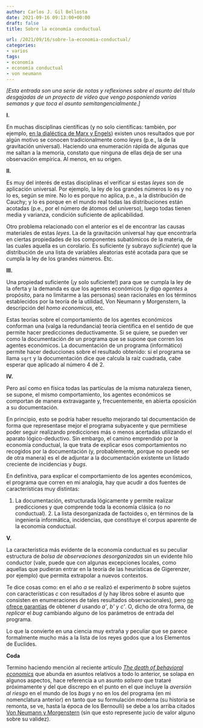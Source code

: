 ```yaml
---
author: Carlos J. Gil Bellosta
date: 2021-09-16 09:13:00+00:00
draft: false
title: Sobre la economía conductual

url: /2021/09/16/sobre-la-economia-conductual/
categories:
- varios
tags:
- economía
- economía conductual
- von neumann
---
```





_[Esta entrada son una serie de notas y reflexiones sobre el asunto del título desgajadas de un proyecto de vídeo que vengo posponiendo varias semanas y que toca el asunto semitangencialmente.]_







**I.**







En muchas disciplinas científicas (y no solo científicas: también, por ejemplo, [en la dialéctica de Marx y Engels](https://es.wikipedia.org/wiki/Materialismo_dial%C3%A9ctico#Leyes_de_la_dial%C3%A9ctica)) existen unos resultados que por algún motivo se conocen tradicionalmente como _leyes_ (p.e., la de la gravitación universal). Haciendo una enumeración rápida de algunas que me saltan a la memoria, constato que ninguna de ellas deja de ser una observación empírica. Al menos, en su origen.







**II.**







Es muy del interés de estas disciplinas el verificar si estas _leyes_ son de aplicación universal. Por ejemplo, la ley de los grandes números lo es y no lo es, según se mire. No lo es porque no aplica, p.e., a la distribución de Cauchy; y lo es porque en el mundo real todas las distribuciones están acotadas (p.e., por el número de átomos del universo), luego todas tienen media y varianza, condición suficiente de aplicabilidad.







Otro problema relacionado con el anterior es el de encontrar las causas materiales de estas _leyes_. La de la gravitación universal hay que encontrarla en ciertas propiedades de los componentes subatómicos de la materia, de las cuales aquella es un corolario. Es suficiente (y subrayo _suficiente_) que la distribución de una lista de variables aleatorias esté acotada para que se cumpla la ley de los grandes números. Etc.







**III.**







Una propiedad suficiente (¡y solo suficiente!) para que se cumpla la ley de la oferta y la demanda es que los agentes económicos (y digo _agentes_ a propósito, para no limitarme a las personas) sean racionales en los términos establecidos por la teoría de la utilidad, Von Neumann y Morgenstern, la descripción del _homo economicus_, etc.







Estas teorías sobre el comportamiento de los agentes económicos conforman una (valga la redundancia) teoría científica en el sentido de que permite hacer predicciones deductivamente. Si se quiere, se pueden ver como la documentación de un programa que se supone que corren los agentes económicos. La documentación de un programa (informático) permite hacer deducciones sobre el resultado obtenido: si el programa se llama `sqrt` y la documentación dice que calcula la raíz cuadrada, cabe esperar que aplicado al número 4 dé 2.







**IV.**







Pero así como en física todas las partículas de la misma naturaleza tienen, se supone, el mismo comportamiento, los agentes económicos se comportan de manera extravagante y, frecuentemente, en abierta oposición a su documentación.







En principio, esto se podría haber resuelto mejorando tal documentación de forma que representase mejor el programa subyacente y que permitiese poder seguir realizando predicciones más o menos acertadas utilizando el aparato lógico-deductivo. Sin embargo, el camino emprendido por la economía conductual, la que trata de explicar esos comportamientos no recogidos por la documentación (y, probablemente, porque no puede ser de otra manera) es el de adjuntar a la documentación existente un listado creciente de incidencias y _bugs_.







En definitiva, para explicar el comportamiento de los agentes económicos, el programa que corren en mi analogía, hay que acudir a dos fuentes de características muy distintas:





  1. La documentación, estructurada lógicamente y permite realizar predicciones y que comprende toda la economía clásica (o no conductual).  2. La lista desorganizada de factoides o, en términos de la ingeniería informática, incidencias, que constituye el corpus aparente de la economía conductual.





**V.**







La característica más evidente de la economía conductual es su peculiar estructura de _bolsa de observaciones desorganizadas_ sin un evidente hilo conductor (vale, puede que con algunas excepciones locales, como aquellas que pudieran entrar en la teoría de las heurísticas de Gigerenzer, por ejemplo) que permita extrapolar a nuevos contextos.







Te dice cosas como: en el año _a_ se realizó el experimento _b_ sobre sujetos con características _c_ con resultados _d_ (y hay libros sobre el asunto que consisten en enumeraciones de tales resultados observacionales), pero [no ofrece garantías](https://medium.com/science-and-philosophy/do-nudges-really-work-322fd5add307) de obtener _d_ usando _a'_, _b'_ y _c'_. O, dicho de otra forma, de _replicar_ el _bug_ cambiando alguno de los parámetros de entrada del programa.







Lo que la convierte en una ciencia muy extraña y peculiar que se parece formalmente mucho más a la lista de los reyes godos que a los Elementos de Euclides.







**Coda**







Termino haciendo mención al reciente artículo _[The death of behavioral economics](https://www.thebehavioralscientist.com/articles/the-death-of-behavioral-economics)_ que abunda en asuntos relativos a todo lo anterior, se solapa en algunos aspectos, hace referencia a un asunto _salsero_ que trataré próximamente y del que discrepo en el punto en el que incluye la _aversión al riesgo_ en el mundo de los _bugs_ y no en los del programa (en mi nomenclatura anterior) en tanto que su formulación moderna (su historia se remonta, se ve, hasta la época de los Bernoulli) se debe a los arriba citados [Von Neumann y Morgenstern](https://en.wikipedia.org/wiki/Von_Neumann%E2%80%93Morgenstern_utility_theorem) (sin que esto represente jucio de valor alguno sobre su validez).















